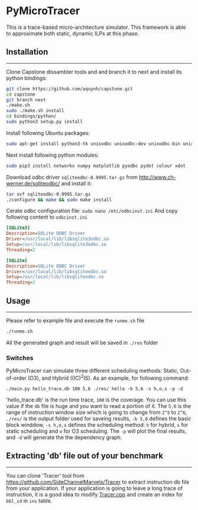 # PyMicroTracer
This is a trace-based micro-architecture simulator. This framework is able to approximate  both static, dynamic ILPs at this phase.

## Installation
---
Clone Capstone dissambler tools and and branch it to next and install its python bindings:
```sh
git clone https://github.com/aquynh/capstone.git
cd capstone
git branch next
./make.sh
sudo ./make.sh install
cd bindings/python/
sudo python3 setup.py install
```

Install following Ubuntu packages:
```sh
sudo apt-get install python3-tk unixodbc unixodbc-dev unixodbc-bin unixodbc libsqlite3-dev
```
Next install following python modules:
```sh
sudo pip3 install networkx numpy matplotlib pyodbc pydot colour xdot
```
Download odbc driver `sqliteodbc-0.9995.tar.gz` from http://www.ch-werner.de/sqliteodbc/ and install it:
```sh
tar xvf sqliteodbc-0.9995.tar.gz
./configure && make && sudo make install
```

Cerate odbc configuration file:
`
sudo nano /etc/odbcinst.ini
`
And copy following content to `odbcinst.ini`
```ini
[SQLite3]
Description=SQLite ODBC Driver
Driver=/usr/local/lib/libsqlite3odbc.so
Setup=/usr/local/lib/libsqlite3odbc.so
Threading=2

[SQLite]
Description=SQLite ODBC Driver
Driver=/usr/local/lib/libsqliteodbc.so
Setup=/usr/local/lib/libsqliteodbc.so
Threading=2
```
## Usage
---
Please refer to example file and execute the `runme.sh` file
```sh
./runme.sh
```
All the generated graph and result will be saved in `./res` folder
### Switches
PyMicroTracer can simulate three different scheduling methods: Static, Out-of-order (O3), and Hybrid ((IC)<sup>2</sup>IS). As an example, for following command:
```
./main.py hello_trace.db 100 5,6 ./res/ hello -b 5,6 -s h,o,s -p -d
```
'hello_trace.db' is the run time trace, `100` is the coverage. You can use this value if the `db` file is huge and you want to read a portion of it. The `5,6` is the range of instruction window size which is going to change from `2^5` to `2^6`, `./res/` is the output folder used for saveing results, `-b 5,6` defines the basic block winddow,  `-s h,o,s` defines the scheduling method: `h` for hybrid, `s` for static scheduling and `o` for O3 scheduling. The `-p` will plot the final results, and `-d` will generate the the dependency graph.
## Extracting 'db' file out of your benchmark
---
You can clone 'Tracer' tool from https://github.com/SideChannelMarvels/Tracer to extract instruction db file from your application. If your application is going to leave a long trace of instruction, it is a good idea to modify [Tracer.cpp](https://github.com/SideChannelMarvels/Tracer/blob/master/TracerPIN/Tracer.cpp#L76) and create an index for `bbl_id` in `ins` table.
